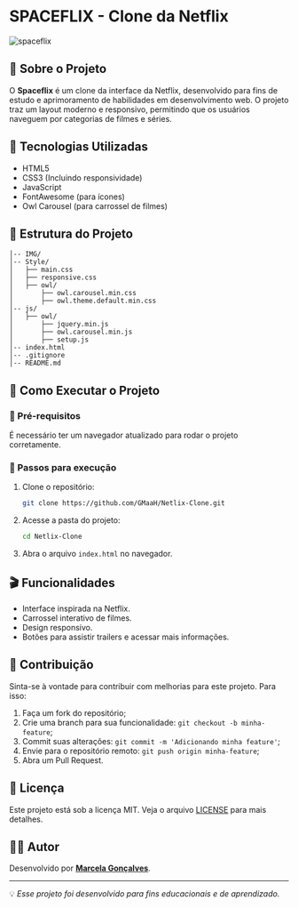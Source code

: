 # SPACEFLIX - Clone da Netflix

![spaceflix](https://user-images.githubusercontent.com/66480371/139543225-f110702b-a931-4eb5-a623-588bd2080cc1.PNG)

## 📌 Sobre o Projeto

O **Spaceflix** é um clone da interface da Netflix, desenvolvido para fins de estudo e aprimoramento de habilidades em desenvolvimento web. O projeto traz um layout moderno e responsivo, permitindo que os usuários naveguem por categorias de filmes e séries.

## 🚀 Tecnologias Utilizadas

- HTML5
- CSS3 (Incluindo responsividade)
- JavaScript
- FontAwesome (para ícones)
- Owl Carousel (para carrossel de filmes)


## 📂 Estrutura do Projeto

```Spaceflix/
│-- IMG/
│-- Style/
│   ├── main.css
│   ├── responsive.css
│   ├── owl/
│       ├── owl.carousel.min.css
│       ├── owl.theme.default.min.css
│-- js/
│   ├── owl/
│       ├── jquery.min.js
│       ├── owl.carousel.min.js
│       ├── setup.js
│-- index.html
│-- .gitignore
│-- README.md
```

## 📖 Como Executar o Projeto

### 📌 Pré-requisitos
É necessário ter um navegador atualizado para rodar o projeto corretamente.

### 🎯 Passos para execução
1. Clone o repositório:
   ```sh
   git clone https://github.com/GMaaH/Netlix-Clone.git
   ```
2. Acesse a pasta do projeto:
   ```sh
   cd Netlix-Clone
   ```
3. Abra o arquivo  ```index.html``` no navegador.
   

## 🎬 Funcionalidades

- Interface inspirada na Netflix.
- Carrossel interativo de filmes.
- Design responsivo.
- Botões para assistir trailers e acessar mais informações.


## 🤝 Contribuição

Sinta-se à vontade para contribuir com melhorias para este projeto. Para isso:
1. Faça um fork do repositório;
2. Crie uma branch para sua funcionalidade: `git checkout -b minha-feature`;
3. Commit suas alterações: `git commit -m 'Adicionando minha feature'`;
4. Envie para o repositório remoto: `git push origin minha-feature`;
5. Abra um Pull Request.

## 📜 Licença

Este projeto está sob a licença MIT. Veja o arquivo [LICENSE](LICENSE) para mais detalhes.

## 👨‍💻 Autor

Desenvolvido por **[Marcela Gonçalves](https://github.com/GMaaH)**.

---

💡 *Esse projeto foi desenvolvido para fins educacionais e de aprendizado.*


